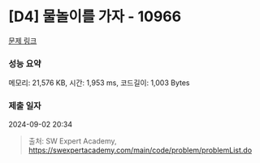 # [D4] 물놀이를 가자 - 10966 

[문제 링크](https://swexpertacademy.com/main/code/problem/problemDetail.do?contestProbId=AXWXMZta-PsDFAST) 

### 성능 요약

메모리: 21,576 KB, 시간: 1,953 ms, 코드길이: 1,003 Bytes

### 제출 일자

2024-09-02 20:34



> 출처: SW Expert Academy, https://swexpertacademy.com/main/code/problem/problemList.do